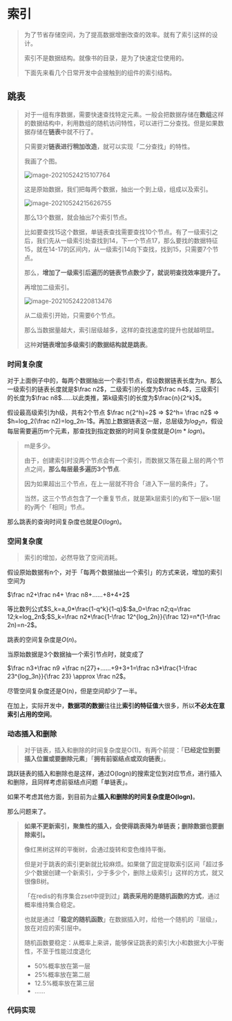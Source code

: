 # 索引

> 为了节省存储空间，为了提高数据增删改查的效率。就有了索引这样的设计。
>
> 索引不是数据结构。就像书的目录，是为了快速定位使用的。
>
> 下面先来看几个日常开发中会接触到的组件的索引结构。

## 跳表

> 对于一组有序数据，需要快速查找特定元素。一般会把数据存储在**数组**这样的数据结构中，利用数组的随机访问特性，可以进行二分查找。但是如果数据存储在**链表**中就不行了。
>
> 只需要对**链表进行稍加改造**，就可以实现「二分查找」的特性。
>
> 我画了个图。
>
> ![image-20210524215107764](https://gitee.com/wangigor/typora-images/raw/master/image-20210524215107764.png)
>
> 这是原始数据，我们把每两个数据，抽出一个到上级，组成以及索引。
>
> ![image-20210524215626755](https://gitee.com/wangigor/typora-images/raw/master/image-20210524215626755.png)
>
> 那么13个数据，就会抽出7个索引节点。
>
> 比如要查找15这个数据，单链表查找需要查找10个节点。有了一级索引之后，我们先从一级索引处查找到14，下一个节点17，那么要找的数据特征15，就在14-17的区间内，从一级索引14向下查找，找到15，只需要7个节点。
>
> 那么，**增加了一级索引后遍历的链表节点数少了，就说明查找效率提升了。**
>
> 再增加二级索引。
>
> ![image-20210524220813476](https://gitee.com/wangigor/typora-images/raw/master/image-20210524220813476.png)
>
> 从二级索引开始，只需要6个节点。
>
> 那么当数据量越大，索引层级越多，这样的查找速度的提升也就越明显。
>
> 这种**对链表增加多级索引的数据结构就是跳表**。

### 时间复杂度

对于上面例子中的，每两个数据抽出一个索引节点，假设数据链表长度为n。那么一级索引的链表长度就是$\frac n2$，二级索引的长度为$\frac n4$，三级索引的长度为$\frac n8$……以此类推，第k级索引的长度为$\frac{n}{2^k}$。

假设最高级索引为h级，共有2个节点 $\frac n{2^h}=2$  =>  $2^h= \frac n2$  => $h=log_2(\frac n2)=log_2n-1$。再加上数据链表这一层，总层级为$log_2n$，假设每层需要遍历m个元素，那查找到指定数据的时间复杂度就是$O(m*logn)$。

> m是多少。
>
> 由于，创建索引时没两个节点会有一个索引，而数据又落在最上层的两个节点之间，**那么每层最多遍历3个节点**.
>
> 因为如果超出三个节点，在上一层就不符合「进入下一层的条件」了。
>
> 当然，这三个节点包含了一个重复节点，就是第k层索引的y和下一层k-1层的y两个「相同」节点。

那么跳表的查询时间复杂度也就是$O(logn)$。

### 空间复杂度

> 索引的增加，必然导致了空间消耗。

假设原始数据有n个，对于「每两个数据抽出一个索引」的方式来说，增加的索引空间为

$\frac n2+\frac n4+ \frac n8+……+8+4+2$

等比数列公式$S_k=a_0*\frac{1-q^k}{1-q}$:$a_0=\frac n2;q=\frac 12;k=log_2n$;$S_k=\frac n2*\frac{1-\frac 12^{log_2n}}{\frac 12}=n*(1-\frac 2n)=n-2$。

跳表的空间复杂度是$O(n)$。

当原始数据是3个数据抽一个索引节点时，就变成了

$\frac n3+\frac n9 +\frac n{27}+……+9+3+1=\frac n3*\frac{1-\frac 23^{log_3n}}{\frac 23} \approx \frac n2$。

尽管空间复杂度还是O(n)，但是空间却少了一半。

在加上，实际开发中，**数据项的数据**往往比**索引的特征值**大很多，所以**不必太在意索引占用的空间**。

### 动态插入和删除

> 对于链表，插入和删除的时间复杂度是O(1)。有两个前提：「**已经定位到要插入位置或要删除元素**」「**拥有前驱结点或双向链表**」。

跳跃链表的插入和删除也是这样，通过O(logn)的搜索定位到对应节点，进行插入和删除，且同样考虑前驱结点问题「单链表」。

如果不考虑其他方面，到目前为止**插入和删除的时间复杂度是O(logn)**。

那么问题来了。

> **如果不更新索引，聚集性的插入，会使得跳表降为单链表；删除数据也要删除索引。**
>
> 像红黑树这样的平衡树，会通过旋转和变色维持平衡。
>
> 但是对于跳表的索引更新就比较麻烦。如果做了固定提取索引区间「超过多少个数据创建一个新索引，少于多少个，删除上级索引」这样的方式，就又很像B树。
>
> 「在redis的有序集合zset中提到过」**跳表采用的是随机函数的方式**，通过概率维持集合稳定。
>
> 也就是通过「**稳定的随机函数**」在数据插入时，给他一个随机的『层级』，放在对应的索引层中。
>
> 随机函数要稳定：从概率上来讲，能够保证跳表的索引大小和数据大小平衡性，不至于性能过度退化
>
> - 50%概率放在第一层
> - 25%概率放在第二层
> - 12.5%概率放在第三层
> - ……

### 代码实现

